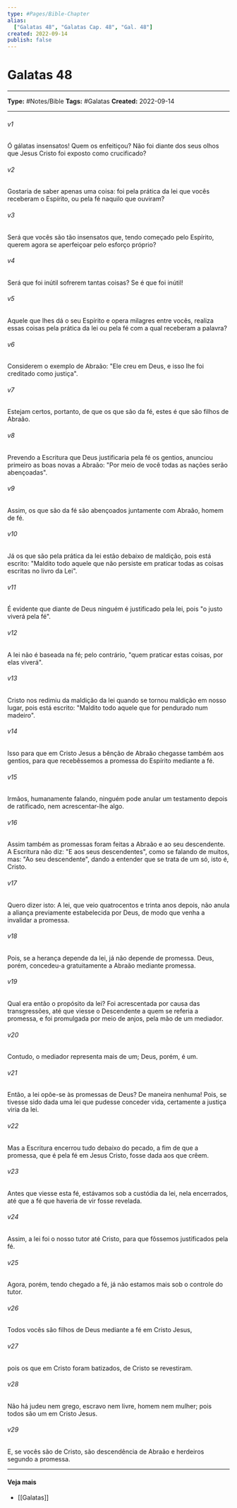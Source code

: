 ```yaml
---
type: #Pages/Bible-Chapter
alias:
  ["Galatas 48", "Galatas Cap. 48", "Gal. 48"]
created: 2022-09-14
publish: false
---
```


# Galatas 48

---

**Type:** #Notes/Bible
**Tags:** #Galatas
**Created:** 2022-09-14

---

###### v1
Ó gálatas insensatos! Quem os enfeitiçou? Não foi diante dos seus olhos que Jesus Cristo foi exposto como crucificado?
###### v2
Gostaria de saber apenas uma coisa: foi pela prática da lei que vocês receberam o Espírito, ou pela fé naquilo que ouviram?
###### v3
Será que vocês são tão insensatos que, tendo começado pelo Espírito, querem agora se aperfeiçoar pelo esforço próprio?
###### v4
Será que foi inútil sofrerem tantas coisas? Se é que foi inútil!
###### v5
Aquele que lhes dá o seu Espírito e opera milagres entre vocês, realiza essas coisas pela prática da lei ou pela fé com a qual receberam a palavra?
###### v6
Considerem o exemplo de Abraão: "Ele creu em Deus, e isso lhe foi creditado como justiça".
###### v7
Estejam certos, portanto, de que os que são da fé, estes é que são filhos de Abraão.
###### v8
Prevendo a Escritura que Deus justificaria pela fé os gentios, anunciou primeiro as boas novas a Abraão: "Por meio de você todas as nações serão abençoadas".
###### v9
Assim, os que são da fé são abençoados juntamente com Abraão, homem de fé.
###### v10
Já os que são pela prática da lei estão debaixo de maldição, pois está escrito: "Maldito todo aquele que não persiste em praticar todas as coisas escritas no livro da Lei".
###### v11
É evidente que diante de Deus ninguém é justificado pela lei, pois "o justo viverá pela fé".
###### v12
A lei não é baseada na fé; pelo contrário, "quem praticar estas coisas, por elas viverá".
###### v13
Cristo nos redimiu da maldição da lei quando se tornou maldição em nosso lugar, pois está escrito: "Maldito todo aquele que for pendurado num madeiro".
###### v14
Isso para que em Cristo Jesus a bênção de Abraão chegasse também aos gentios, para que recebêssemos a promessa do Espírito mediante a fé.
###### v15
Irmãos, humanamente falando, ninguém pode anular um testamento depois de ratificado, nem acrescentar-lhe algo.
###### v16
Assim também as promessas foram feitas a Abraão e ao seu descendente. A Escritura não diz: "E aos seus descendentes", como se falando de muitos, mas: "Ao seu descendente", dando a entender que se trata de um só, isto é, Cristo.
###### v17
Quero dizer isto: A lei, que veio quatrocentos e trinta anos depois, não anula a aliança previamente estabelecida por Deus, de modo que venha a invalidar a promessa.
###### v18
Pois, se a herança depende da lei, já não depende de promessa. Deus, porém, concedeu-a gratuitamente a Abraão mediante promessa.
###### v19
Qual era então o propósito da lei? Foi acrescentada por causa das transgressões, até que viesse o Descendente a quem se referia a promessa, e foi promulgada por meio de anjos, pela mão de um mediador.
###### v20
Contudo, o mediador representa mais de um; Deus, porém, é um.
###### v21
Então, a lei opõe-se às promessas de Deus? De maneira nenhuma! Pois, se tivesse sido dada uma lei que pudesse conceder vida, certamente a justiça viria da lei.
###### v22
Mas a Escritura encerrou tudo debaixo do pecado, a fim de que a promessa, que é pela fé em Jesus Cristo, fosse dada aos que crêem.
###### v23
Antes que viesse esta fé, estávamos sob a custódia da lei, nela encerrados, até que a fé que haveria de vir fosse revelada.
###### v24
Assim, a lei foi o nosso tutor até Cristo, para que fôssemos justificados pela fé.
###### v25
Agora, porém, tendo chegado a fé, já não estamos mais sob o controle do tutor.
###### v26
Todos vocês são filhos de Deus mediante a fé em Cristo Jesus,
###### v27
pois os que em Cristo foram batizados, de Cristo se revestiram.
###### v28
Não há judeu nem grego, escravo nem livre, homem nem mulher; pois todos são um em Cristo Jesus.
###### v29
E, se vocês são de Cristo, são descendência de Abraão e herdeiros segundo a promessa.


---

#### Veja mais

- [[Galatas]]
